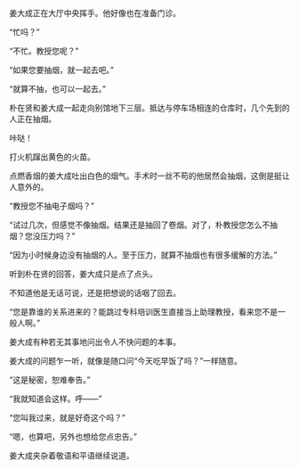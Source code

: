 姜大成正在大厅中央挥手。他好像也在准备门诊。

“忙吗？”

“不忙。教授您呢？”

“如果您要抽烟，就一起去吧。”

“就算不抽，也可以一起去。”

朴在贤和姜大成一起走向别馆地下三层。抵达与停车场相连的仓库时，几个先到的人正在抽烟。

咔哒！

打火机蹿出黄色的火苗。

点燃香烟的姜大成吐出白色的烟气。手术时一丝不苟的他居然会抽烟，这倒是挺让人意外的。

“教授您不抽电子烟吗？”

“试过几次，但感觉不像抽烟。结果还是抽回了卷烟。对了，朴教授您怎么不抽烟？您没压力吗？”

“因为小时候身边没有抽烟的人。至于压力，就算不抽烟也有很多缓解的方法。”

听到朴在贤的回答，姜大成只是点了点头。

不知道他是无话可说，还是把想说的话咽了回去。

“您是靠谁的关系进来的？能跳过专科培训医生直接当上助理教授，看来您不是一般人啊。”

姜大成有种若无其事地问出令人不快问题的本事。

姜大成的问题乍一听，就像是随口问“今天吃早饭了吗？”一样随意。

“这是秘密，恕难奉告。”

“我就知道会这样。呼——”

“您叫我过来，就是好奇这个吗？”

“嗯，也算吧，另外也想给您点忠告。”

姜大成夹杂着敬语和平语继续说道。